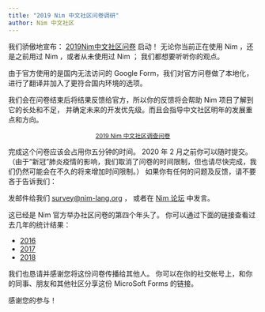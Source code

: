 ```yaml
---
title: "2019 Nim 中文社区问卷调研"
author: Nim 中文社区
---
```


我们骄傲地宣布：
[2019Nim中文社区问卷](https://forms.gle/MM28istruU8YC7Fz9)
启动！
无论你当前正在使用 Nim ，还是之前用过 Nim ，或者从未使用过 Nim ；
我们都想要听听你的观点。

由于官方使用的是国内无法访问的 Google Form，我们对官方问卷做了本地化，进行了翻译并加入了更符合国内环境的选项。

我们会在问卷结束后将结果反馈给官方，所以你的反馈将会帮助 Nim 项目了解到它的长处和不足，
并确定未来的开发优先级。而且会指导中文社区明年的发展重点和方向。

<div style="text-align: center;">
  <a class="pure-button pure-button-primary" style="font-size: 85%; display: inline-block;" href="https://forms.office.com/Pages/ResponsePage.aspx?id=DQSIkWdsW0yxEjajBLZtrQAAAAAAAAAAAAO__fWYCt9UOEFCUFpQRThNNlZSVzQ0RjYzUUFPMllCNy4u" target="_blank">
  2019 Nim 中文社区调查问卷
  </a>
</div>

完成这个问卷应该会占用你五分钟的时间。
2020 年 2 月之前你可以随时提交。
（由于“新冠”肺炎疫情的影响，我们取消了问卷的时间限制，但也请尽快完成，我们仍然可能会在不久的将来增加时间限制。）
如果你有任何的问题及反馈，请不要吝于告诉我们：

发邮件给我们 [survey@nim-lang.org](mailto:survey@nim-lang.org) ，
或者在 [Nim 论坛](http://forum.nim-lang.org) 中发言。

这已经是 Nim 官方举办社区问卷的第四个年头了。
你可以通过下面的链接查看过去几年的统计结果：

* [2016](https://nim-lang.org/blog/2016/09/03/community-survey-results-2016.html)
* [2017](https://nim-lang.org/blog/2017/10/01/community-survey-results-2017.html)
* [2018](https://nim-lang.org/blog/2018/10/27/community-survey-results-2018.html)

我们也恳请并感谢您将这份问卷传播给其他人。
你可以在你的社交帐号上，和你的同事、朋友和其他社区分享这份 MicroSoft Forms 的链接。

感谢您的参与！
